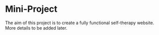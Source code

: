 # Mini-Project

The aim of this project is to create a fully functional self-therapy website.
More details to be added later.
